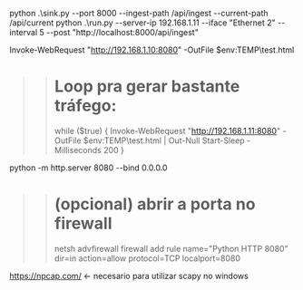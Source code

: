 python .\sink.py --port 8000 --ingest-path /api/ingest --current-path /api/current
python .\run.py --server-ip 192.168.1.11 --iface "Ethernet 2" --interval 5 --post "http://localhost:8000/api/ingest"

Invoke-WebRequest "http://192.168.1.10:8080" -OutFile $env:TEMP\test.html
>>
>> # Loop pra gerar bastante tráfego:
>> while ($true) {
>>   Invoke-WebRequest "http://192.168.1.11:8080" -OutFile $env:TEMP\test.html | Out-Null
>>   Start-Sleep -Milliseconds 200
>> }


python -m http.server 8080 --bind 0.0.0.0
>> # (opcional) abrir a porta no firewall
>> netsh advfirewall firewall add rule name="Python HTTP 8080" dir=in action=allow protocol=TCP localport=8080

https://npcap.com/ <- necesario para utilizar scapy no windows

